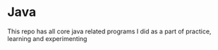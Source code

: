 Java
====
 This repo has all core java related programs I did as a part of practice, learning and experimenting
